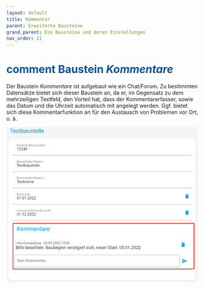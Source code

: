 ```yaml
---
layout: default
title: Kommentar
parent: Erweiterte Bausteine
grand_parent: Die Bausteine und deren Einstellungen
nav_order: 21
---
```


# <span style="color:#0b5394"><span class="material-icons">comment</span> **Baustein *Kommentare***</span>

Der Baustein *Kommentare* ist aufgebaut wie ein Chat/Forum. Zu bestimmten Datensätze bietet sich dieser
Baustein an, da er, im Gegensatz zu dem mehrzeiligen Textfeld, den Vorteil hat, dass der Kommentarerfasser,
sowie das Datum und die Uhrzeit automatisch mit angelegt werden. Ggf. bietet sich diese Kommentarfunktion an für den
Austausch von Problemen vor Ort, o. ä. 

![comments](\assets\record-spec-settings\1comments.png "comments")